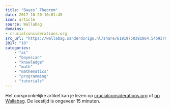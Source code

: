 ```yaml
---
title: "Bayes’ Theorem"
date: 2017-10-20 10:01:45
icon: article
source: Wallabag
domains:
- crucialconsiderations.org
src_url: "https://wallabag.sanderdorigo.nl/share/61919750381064.54593701"
2017: "10"
categories:
    - "ai"
    - "bayesian"
    - "knowledge"
    - "math"
    - "mathematics"
    - "programming"
    - "tutorials"
---
```

Het oorspronkelijke artikel kan je lezen op [crucialconsiderations.org](http://crucialconsiderations.org/rationality/bayes-theorem/) of [op Wallabag](https://wallabag.sanderdorigo.nl/share/61919750381064.54593701). De leestijd is ongeveer 15 minuten.